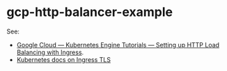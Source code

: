 # gcp-http-balancer-example

See:

- [Google Cloud — Kubernetes Engine Tutorials — Setting up HTTP Load Balancing with Ingress](https://cloud.google.com/kubernetes-engine/docs/tutorials/http-balancer).
- [Kubernetes docs on Ingress TLS](https://kubernetes.io/docs/concepts/services-networking/ingress/#tls)
